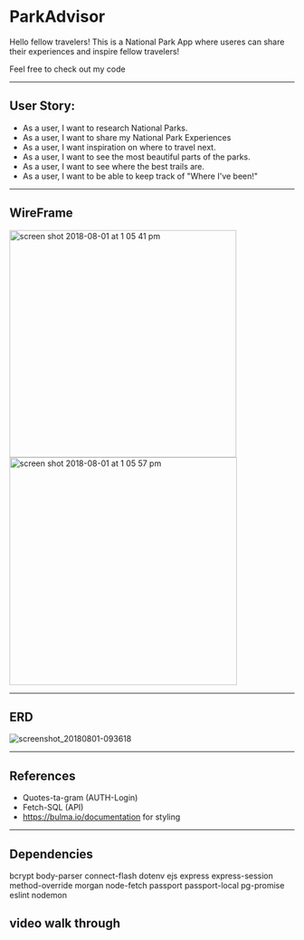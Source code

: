 # ParkAdvisor
Hello fellow travelers! This is a National Park App where useres can share their experiences and inspire fellow travelers! 

Feel free to check out my code 

***

## User Story:
- As a user, I want to research National Parks. 
- As a user, I want to share my National Park Experiences
- As a user, I want inspiration on where to travel next.
- As a user, I want to see the most beautiful parts of the parks.
- As a user, I want to see where the best trails are.
- As a user, I want to be able to keep track of "Where I've been!"

***

## WireFrame

<img width="401" alt="screen shot 2018-08-01 at 1 05 41 pm" src="https://media.git.generalassemb.ly/user/14894/files/babc0208-958b-11e8-9007-83093def64f9">
<img width="402" alt="screen shot 2018-08-01 at 1 05 57 pm" src="https://media.git.generalassemb.ly/user/14894/files/bcf3024c-958b-11e8-834b-ad353342b0da">

***

## ERD
![screenshot_20180801-093618](https://media.git.generalassemb.ly/user/14894/files/b1528d30-956e-11e8-852e-6ae1e6b3c149)

***

## References
- Quotes-ta-gram (AUTH-Login)
- Fetch-SQL (API)
- https://bulma.io/documentation for styling

***

## Dependencies

bcrypt
body-parser
connect-flash
dotenv
ejs
express
express-session
method-override
morgan
node-fetch
passport
passport-local
pg-promise
eslint
nodemon

## video walk through


